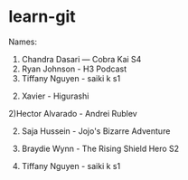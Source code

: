 # learn-git

Names:

1) Chandra Dasari — Cobra Kai S4
2) Ryan Johnson - H3 Podcast
3) Tiffany Nguyen - saiki k s1


2. Xavier - Higurashi


2)Hector Alvarado - Andrei Rublev


2) Saja Hussein - Jojo's Bizarre Adventure

2) Braydie Wynn - The Rising Shield Hero S2

2) Tiffany Nguyen - saiki k s1

